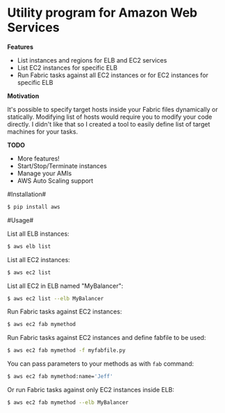 Utility program for Amazon Web Services
=======================================

**Features**

* List instances and regions for ELB and EC2 services
* List EC2 instances for specific ELB
* Run Fabric tasks against all EC2 instances or for EC2 instances for specific ELB

**Motivation**

It's possible to specify target hosts inside your Fabric files dynamically or statically. Modifying list of hosts would require you to modify your code directly. I didn't like that so I created a tool to easily define list of target machines for your tasks.

**TODO**

* More features!
* Start/Stop/Terminate instances
* Manage your AMIs
* AWS Auto Scaling support

#Installation#

```bash
$ pip install aws
```

#Usage#

List all ELB instances:
```bash
$ aws elb list
```

List all EC2 instances:
```bash
$ aws ec2 list
```

List all EC2 in ELB named "MyBalancer":
```bash
$ aws ec2 list --elb MyBalancer
```

Run Fabric tasks against EC2 instances:
```bash
$ aws ec2 fab mymethod
```

Run Fabric tasks against EC2 instances and define fabfile to be used:
```bash
$ aws ec2 fab mymethod -f myfabfile.py
```

You can pass parameters to your methods as with `fab` command:
```bash
$ aws ec2 fab mymethod:name='Jeff'
```

Or run Fabric tasks against only EC2 instances inside ELB:
```bash
$ aws ec2 fab mymethod --elb MyBalancer
```
